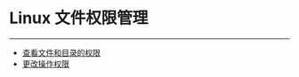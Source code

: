 # Linux 文件权限管理

---

* [查看文件和目录的权限](/chapter2/Linux文件权限管理/查看文件和目录的权限.md)
* [更改操作权限](/chapter2/Linux文件权限管理/更改操作权限.md)